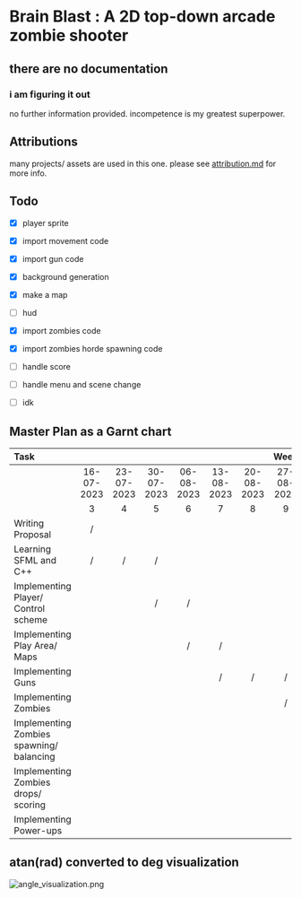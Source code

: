 # Brain Blast : A 2D top-down arcade zombie shooter
## there are no documentation
### i am figuring it out

no further information provided.
incompetence is my greatest superpower.

## Attributions
many projects/ assets are used in this one. please see [attribution.md](attribution.md) for more info.

## Todo

- [x] player sprite
- [x] import movement code
- [x] import gun code
- [x] background generation
- [x] make a map
- [ ] hud
- [x] import zombies code
- [x] import zombies horde spawning code
- [ ] handle score
- [ ] handle menu and scene change
- [ ] idk


## Master Plan as a Garnt chart

| Task                                     |            |            |            |            |            |            |    Week    |                |            |                |            |            |            |
| :--------------------------------------- | :--------: | :--------: | :--------: | :--------: | :--------: | :--------: | :--------: | :------------: | :--------: | :------------: | :--------: | :--------: | :--------: |
|                                          | 16-07-2023 | 23-07-2023 | 30-07-2023 | 06-08-2023 | 13-08-2023 | 20-08-2023 | 27-08-2023 | **03-09-2023** | 10-09-2023 | **17-09-2023** | 24-09-2023 | 01-10-2023 | 08-10-2023 |
|                                          |     3      |     4      |     5      |     6      |     7      |     8      |     9      |     **10**     |     11     |     **12**     |     13     |     14     |     15     |
| Writing Proposal                         |     /      |            |            |            |            |            |            |                |            |                |            |            |            |
| Learning SFML and C++                    |     /      |     /      |     /      |            |            |            |            |                |            |                |            |            |            |
| Implementing Player/ Control scheme      |            |            |     /      |     /      |            |            |            |                |            |                |            |            |            |
| Implementing Play Area/ Maps             |            |            |            |     /      |     /      |            |            |                |            |                |            |            |            |
| Implementing Guns                        |            |            |            |            |     /      |     /      |     /      |                |            |                |            |            |            |
| Implementing Zombies                     |            |            |            |            |            |            |     /      |       /        |     /      |       /        |            |            |            |
| Implementing Zombies spawning/ balancing |            |            |            |            |            |            |            |                |     /      |       /        |     /      |            |            |
| Implementing Zombies drops/ scoring      |            |            |            |            |            |            |            |                |            |       /        |     /      |     /      |            |
| Implementing Power-ups                   |            |            |            |            |            |            |            |                |            |                |            |     /      |     /      |


## atan(rad) converted to deg visualization
![angle_visualization.png](https://github.com/phuwit/KMITL-ProgrammingFundamentals-GameDev/assets/26784267/eb81752f-39c3-48e4-81ae-764c52441a85)
